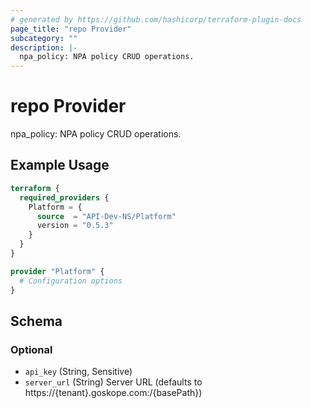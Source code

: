 ```yaml
---
# generated by https://github.com/hashicorp/terraform-plugin-docs
page_title: "repo Provider"
subcategory: ""
description: |-
  npa_policy: NPA policy CRUD operations.
---
```


# repo Provider

npa_policy: NPA policy CRUD operations.

## Example Usage

```terraform
terraform {
  required_providers {
    Platform = {
      source  = "API-Dev-NS/Platform"
      version = "0.5.3"
    }
  }
}

provider "Platform" {
  # Configuration options
}
```

<!-- schema generated by tfplugindocs -->
## Schema

### Optional

- `api_key` (String, Sensitive)
- `server_url` (String) Server URL (defaults to https://{tenant}.goskope.com:/{basePath})
